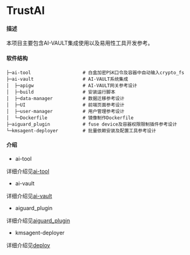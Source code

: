 # TrustAI

#### 描述
本项目主要包含AI-VAULT集成使用以及易用性工具开发参考。

#### 软件结构
```
├─ai-tool                   # 白盒加密PSK口令及容器中自动输入crypto_fs
├─ai-vault                  # AI-VAULT系统集成
│  ├─apigw                  # AI-VAULT网关参考设计    
│  ├─build                  # 安装运行脚本
│  ├─data-manager           # 数据迁移参考设计
│  ├─UI                     # 前端页面参考设计
│  ├─user-manager           # 用户管理参考设计
│  └─Dockerfile             # 镜像制作Dockerfile
├─aiguard_plugin            # fuse device及容器权限限制插件参考设计
└─kmsagent-deployer         # 批量依赖安装及配置工具参考设计
```

#### 介绍

- ai-tool

详细介绍见[ai-tool](./ai-tool/README.md)

- ai-vault

详细介绍见[ai-vault](./ai-vault/README.md)

- aiguard_plugin

详细介绍见[aiguard_plugin](./aiguard_plugin/README.md)

- kmsagent-deployer

详细介绍见[deploy](./deployer/README.md)

